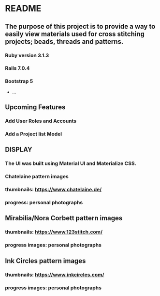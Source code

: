 # README

## The purpose of this project is to provide a way to easily view materials used for cross stitching projects; beads, threads and patterns. 



### Ruby version 3.1.3
### Rails 7.0.4
### Bootstrap 5


* ...

## Upcoming Features
### Add User Roles and Accounts
### Add a Project list Model


## DISPLAY
### The UI was built using Material UI and Materialize CSS.

### Chatelaine pattern images

### thumbnails: https://www.chatelaine.de/
### progress: personal photographs

## Mirabilia/Nora Corbett pattern images

### thumbnails: https://www.123stitch.com/
### progress images: personal photographs
## Ink Circles pattern images
### thumbnails: https://www.inkcircles.com/
### progress images: personal photographs
